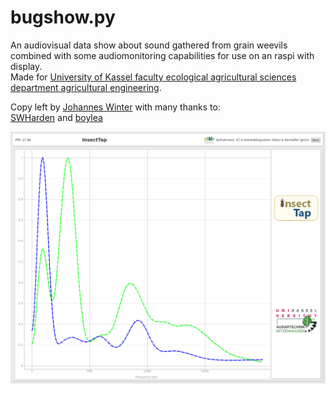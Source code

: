 # bugshow.py

An audiovisual  data show about sound gathered from grain weevils combined with some audiomonitoring capabilities for use on an raspi with display.  
Made for [University of Kassel faculty ecological agricultural sciences department agricultural engineering](http://www.uni-kassel.de/fb11agrar/de/fachgebiete-einrichtungen/agrartechnik/startseite.html?c=1).

Copy left by [Johannes Winter](https://github.com/y0va) with many thanks to:  
[SWHarden](http://www.swharden.com/wp/2016-07-31-real-time-audio-monitor-with-pyqt/) and [boylea](https://gist.github.com/boylea)


![bugshow](show.png)

